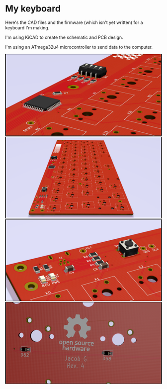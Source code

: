 # My keyboard

Here's the CAD files and the firmware (which isn't yet written) for a keyboard I'm making.

I'm using KiCAD to create the schematic and PCB design.

I'm using an ATmega32u4 microcontroller to send data to the computer.

![rend3](rend3.png)
![rend4](rend4.png)
![rend5](rend5.png)
![rend6](rend6.png)
